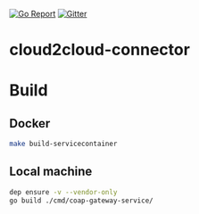 [![Go Report](https://goreportcard.com/badge/github.com/plgd-dev/cloud/cloud2cloud-connector)](https://goreportcard.com/report/github.com/plgd-dev/cloud/cloud2cloud-connector)
[![Gitter](https://badges.gitter.im/ocfcloud/Lobby.svg)](https://gitter.im/ocfcloud/Lobby?utm_source=badge&utm_medium=badge&utm_campaign=pr-badge)

# cloud2cloud-connector

# Build

## Docker

```sh
make build-servicecontainer
```
## Local machine

```sh
dep ensure -v --vendor-only
go build ./cmd/coap-gateway-service/
```